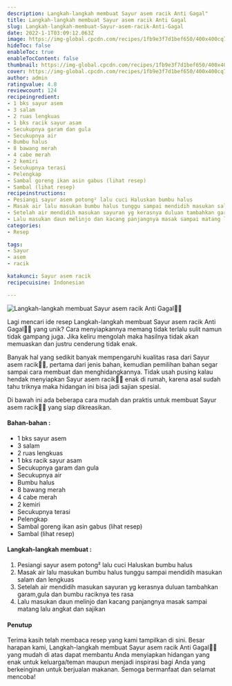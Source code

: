 ```yaml
---
description: Langkah-langkah membuat Sayur asem racik Anti Gagal"
title: Langkah-langkah membuat Sayur asem racik Anti Gagal
slug: Langkah-langkah-membuat-Sayur-asem-racik-Anti-Gagal
date: 2022-1-1T03:09:12.063Z
image: https://img-global.cpcdn.com/recipes/1fb9e3f7d1bef650/400x400cq70/photo.jpg
hideToc: false
enableToc: true
enableTocContent: false
thumbnail: https://img-global.cpcdn.com/recipes/1fb9e3f7d1bef650/400x400cq70/photo.jpg
cover: https://img-global.cpcdn.com/recipes/1fb9e3f7d1bef650/400x400cq70/photo.jpg
author: admin
ratingvalue: 4.8
reviewcount: 124
recipeingredient:
- 1 bks sayur asem
- 3 salam
- 2 ruas lengkuas
- 1 bks racik sayur asam
- Secukupnya garam dan gula
- Secukupnya air
- Bumbu halus
- 8 bawang merah
- 4 cabe merah
- 2 kemiri
- Secukupnya terasi
- Pelengkap
- Sambal goreng ikan asin gabus (lihat resep)
- Sambal (lihat resep)
recipeinstructions:
- Pesiangi sayur asem potong² lalu cuci Haluskan bumbu halus
- Masak air lalu masukan bumbu halus tunggu sampai mendidih masukan salam dan lengkuas
- Setelah air mendidih masukan sayuran yg kerasnya duluan tambahkan garam,gula dan bumbu raciknya tes rasa
- Lalu masukan daun melinjo dan kacang panjangnya masak sampai matang lalu angkat dan sajikan
categories:
- Resep

tags:
- Sayur
- asem
- racik

katakunci: Sayur asem racik
recipecuisine: Indonesian

---
```


![Langkah-langkah membuat Sayur asem racik Anti Gagal👩‍🍳](https://img-global.cpcdn.com/recipes/1fb9e3f7d1bef650/400x400cq70/photo.jpg)

Lagi mencari ide resep Langkah-langkah membuat Sayur asem racik Anti Gagal👩‍🍳 yang unik? Cara menyiapkannya memang tidak terlalu sulit namun tidak gampang juga. Jika keliru mengolah maka hasilnya tidak akan memuaskan dan justru cenderung tidak enak.

Banyak hal yang sedikit banyak mempengaruhi kualitas rasa dari Sayur asem racik👩‍🍳, pertama dari jenis bahan, kemudian pemilihan bahan segar sampai cara membuat dan menghidangkannya. Tidak usah pusing kalau hendak menyiapkan Sayur asem racik👩‍🍳 enak di rumah, karena asal sudah tahu triknya maka hidangan ini bisa jadi sajian spesial.

Di bawah ini ada beberapa cara mudah dan praktis untuk membuat Sayur asem racik👩‍🍳 yang siap dikreasikan.

<!--inarticleads1-->

#### Bahan-bahan :

- 1 bks sayur asem
- 3 salam
- 2 ruas lengkuas
- 1 bks racik sayur asam
- Secukupnya garam dan gula
- Secukupnya air
- Bumbu halus
- 8 bawang merah
- 4 cabe merah
- 2 kemiri
- Secukupnya terasi
- Pelengkap
- Sambal goreng ikan asin gabus (lihat resep)
- Sambal (lihat resep)

<!--inarticleads2-->

#### Langkah-langkah membuat :

1. Pesiangi sayur asem potong² lalu cuci Haluskan bumbu halus
1. Masak air lalu masukan bumbu halus tunggu sampai mendidih masukan salam dan lengkuas
1. Setelah air mendidih masukan sayuran yg kerasnya duluan tambahkan garam,gula dan bumbu raciknya tes rasa
1. Lalu masukan daun melinjo dan kacang panjangnya masak sampai matang lalu angkat dan sajikan

#### Penutup

Terima kasih telah membaca resep yang kami tampilkan di sini. Besar harapan kami, Langkah-langkah membuat Sayur asem racik Anti Gagal👩‍🍳 yang mudah di atas dapat membantu Anda menyiapkan hidangan yang enak untuk keluarga/teman maupun menjadi inspirasi bagi Anda yang berkeinginan untuk berjualan makanan. Semoga bermanfaat dan selamat mencoba!